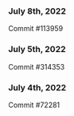 ### July 8th, 2022

Commit #113959

### July 5th, 2022

Commit #314353


### July 4th, 2022

Commit #72281
